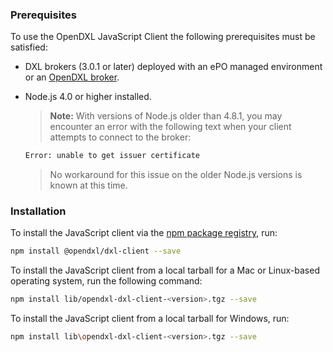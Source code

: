 ### Prerequisites

To use the OpenDXL JavaScript Client the following prerequisites must be
satisfied:

* DXL brokers (3.0.1 or later) deployed with an ePO managed environment or an
  [OpenDXL broker](https://github.com/opendxl/opendxl-broker).

* Node.js 4.0 or higher installed.

  >  **Note:** With versions of Node.js older than 4.8.1, you may encounter an
  > error with the following text when your client attempts to connect to the
  > broker:

  ```sh
  Error: unable to get issuer certificate
  ```

  > No workaround for this issue on the older Node.js versions is known at this
  > time.

### Installation

To install the JavaScript client via the
[npm package registry](https://www.npmjs.com/package/@opendxl/dxl-client), run:

```sh
npm install @opendxl/dxl-client --save
```

To install the JavaScript client from a local tarball for a Mac or
Linux-based operating system, run the following command:

```sh
npm install lib/opendxl-dxl-client-<version>.tgz --save
```

To install the JavaScript client from a local tarball for Windows, run:

```sh
npm install lib\opendxl-dxl-client-<version>.tgz --save
```
